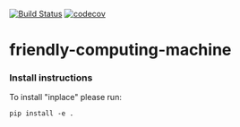[![Build Status](https://travis-ci.org/dgasmith/friendly-computing-machine.svg?branch=master)](https://travis-ci.org/dgasmith/friendly-computing-machine)
[![codecov](https://codecov.io/gh/dgasmith/friendly-computing-machine/branch/master/graph/badge.svg)](https://codecov.io/gh/dgasmith/friendly-computing-machine)

# friendly-computing-machine

### Install instructions
To install "inplace" please run:
```
pip install -e .
```
